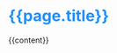 <head><title>{{page.title}}</title></head>

<h1 style="color:dodgerblue">{{page.title}}</h1>

{{content}}